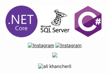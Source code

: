 <p align="center"> 
  <img src="https://raw.githubusercontent.com/devicons/devicon/9f4f5cdb393299a81125eb5127929ea7bfe42889/icons/dotnetcore/dotnetcore-original.svg" alt="csharp" width="100" height="100" />
  <img src="https://raw.githubusercontent.com/devicons/devicon/9f4f5cdb393299a81125eb5127929ea7bfe42889/icons/microsoftsqlserver/microsoftsqlserver-plain-wordmark.svg" alt="sql server" width="100" height="100" />
  <img src="https://raw.githubusercontent.com/devicons/devicon/master/icons/csharp/csharp-original.svg" alt="csharp" width="100" height="100" />

 
 
</p>
<p align="center">
  <a href="https://www.instagram.com/khancherli.violin" target="_blank"><img src="https://img.shields.io/badge/Instagram-E4405F?style=for-the-badge&logo=instagram&logoColor=white" alt="Instagram"></a>
    <a href="https://t.me/ali_khancherli" target="_blank"><img src="https://img.shields.io/badge/Telegram-2CA5E0?style=for-the-badge&logo=telegram&logoColor=white" alt="Instagram"></a>
  </p>

<p align="center">
 <a href="#" alt="Ali Khancherli's github stats">
  <img src="https://github-readme-stats.vercel.app/api?username=alikhancherli&show_icons=false&count_private=true&include_all_commits=true&bg_color=30,0B486B,f56217&title_color=fff&text_color=fff" />
 </a>
</p>
<p align="center">
  <img align="center" src="https://github-readme-stats.vercel.app/api/top-langs?username=alikhancherli&show_icons=true&locale=en&layout=compact&bg_color=30,e96443,904e95&text_color=fff&title_color=fff" alt="ali khancherli" /></p>

